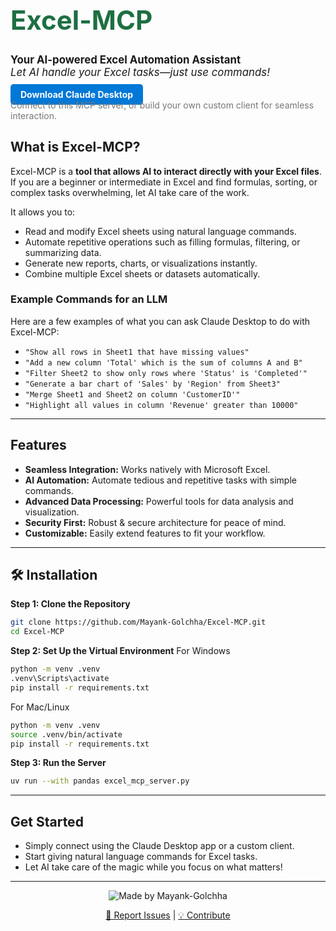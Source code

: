 <h1 style="font-size:3em; color:#1D6F42;">Excel-MCP</h1>

<p style="font-size:1.2em;">
  <strong>Your AI-powered Excel Automation Assistant</strong><br>
  <em>Let AI handle your Excel tasks—just use commands!</em>
</p>

<p>
  <a href="https://claude.ai/download" style="background:#0078D7; color:white; padding:8px 16px; border-radius:5px; text-decoration:none; font-weight:bold;">Download Claude Desktop</a><br>
  <span style="color:#777;">Connect to this MCP server, or build your own custom client for seamless interaction.</span>
</p>

## What is Excel-MCP?

Excel-MCP is a **tool that allows AI to interact directly with your Excel files**.  
If you are a beginner or intermediate in Excel and find formulas, sorting, or complex tasks overwhelming, let AI take care of the work.  

It allows you to:  
- Read and modify Excel sheets using natural language commands.  
- Automate repetitive operations such as filling formulas, filtering, or summarizing data.  
- Generate new reports, charts, or visualizations instantly.  
- Combine multiple Excel sheets or datasets automatically.  

### Example Commands for an LLM

Here are a few examples of what you can ask Claude Desktop to do with Excel-MCP:  

- `"Show all rows in Sheet1 that have missing values"`  
- `"Add a new column 'Total' which is the sum of columns A and B"`  
- `"Filter Sheet2 to show only rows where 'Status' is 'Completed'"`  
- `"Generate a bar chart of 'Sales' by 'Region' from Sheet3"`  
- `"Merge Sheet1 and Sheet2 on column 'CustomerID'"`  
- `"Highlight all values in column 'Revenue' greater than 10000"`  

---

## Features

- **Seamless Integration:** Works natively with Microsoft Excel.  
- **AI Automation:** Automate tedious and repetitive tasks with simple commands.  
- **Advanced Data Processing:** Powerful tools for data analysis and visualization.  
- **Security First:** Robust & secure architecture for peace of mind.  
- **Customizable:** Easily extend features to fit your workflow.  

---

## 🛠️ Installation

**Step 1: Clone the Repository**
```sh
git clone https://github.com/Mayank-Golchha/Excel-MCP.git
cd Excel-MCP
```
**Step 2: Set Up the Virtual Environment**
  For Windows
  ```sh
  python -m venv .venv
  .venv\Scripts\activate
  pip install -r requirements.txt
  ```
  For Mac/Linux
  ```sh
  python -m venv .venv
  source .venv/bin/activate
  pip install -r requirements.txt
  ```

**Step 3: Run the Server**
```sh
uv run --with pandas excel_mcp_server.py
```

---

## Get Started

- Simply connect using the Claude Desktop app or a custom client.
- Start giving natural language commands for Excel tasks.
- Let AI take care of the magic while you focus on what matters!

---

<p align="center">
  <img src="https://img.shields.io/badge/Made%20with%20%E2%9D%A4%20by%20Mayank-Golchha-blue" alt="Made by Mayank-Golchha">
</p>

<p align="center">
  <a href="https://github.com/Mayank-Golchha/Excel-MCP/issues">🐞 Report Issues</a> | 
  <a href="https://github.com/Mayank-Golchha/Excel-MCP/pulls">💡 Contribute</a>
</p>
